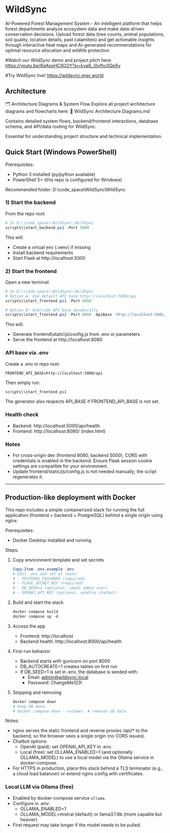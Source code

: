 # WildSync
AI-Powered Forest Management System - An intelligent platform that helps forest departments analyze ecosystem data and make data-driven conservation decisions. Upload forest data (tree counts, animal populations, soil quality, location details, past calamities) and get actionable insights through interactive heat maps and AI-generated recommendations for optimal resource allocation and wildlife protection

#Watch our WildSync demo and project pitch here:
https://youtu.be/6qApxHCXO2Y?si=kya8_j0vfhc0Qe5y

#Try WildSync live!
https://wildsync.mgx.world

## Architecture
🗂️ Architecture Diagrams & System Flow
Explore all project architecture diagrams and flowcharts here:
🔗 WildSync Architecture Diagrams.md

Contains detailed system flows, backend/frontend interactions, database schema, and API/data routing for WildSync.

Essential for understanding project structure and technical implementation.

## Quick Start (Windows PowerShell)

Prerequisites:
- Python 3 installed (py/python available)
- PowerShell 5+ (this repo is configured for Windows)

Recommended folder: D:\\code_space\\WildSync\\WildSync

### 1) Start the backend

From the repo root:

```powershell
# In D:\\code_space\\WildSync\\WildSync
scripts\\start_backend.ps1 -Port 5000
```

This will:
- Create a virtual env (.venv) if missing
- Install backend requirements
- Start Flask at http://localhost:5000

### 2) Start the frontend

Open a new terminal:

```powershell
# In D:\\code_space\\WildSync\\WildSync
# Option A: Use default API base http://localhost:5000/api
scripts\\start_frontend.ps1 -Port 8080

# Option B: Override API base dynamically
scripts\\start_frontend.ps1 -Port 8080 -ApiBase 'http://localhost:5001/api'
```

This will:
- Generate frontend\\static\\js\\config.js from .env or parameters
- Serve the frontend at http://localhost:8080

### API base via .env
Create a .env in repo root:

```
FRONTEND_API_BASE=http://localhost:5000/api
```

Then simply run:

```powershell
scripts\\start_frontend.ps1
```

The generator also respects API_BASE if FRONTEND_API_BASE is not set.

### Health check
- Backend: http://localhost:5000/api/health
- Frontend: http://localhost:8080/ (index.html)

### Notes
- For cross-origin dev (frontend 8080, backend 5000), CORS with credentials is enabled in the backend. Ensure Flask session cookie settings are compatible for your environment.
- Update frontend/static/js/config.js is not needed manually; the script regenerates it.

---

## Production-like deployment with Docker

This repo includes a simple containerized stack for running the full application (frontend + backend + PostgreSQL) behind a single origin using nginx.

Prerequisites:
- Docker Desktop installed and running

Steps:
1. Copy environment template and set secrets
   ```powershell
   Copy-Item .env.example .env
   # Edit .env and set at least:
   # - POSTGRES_PASSWORD (required)
   # - FLASK_SECRET_KEY (required)
   # - DB_SEED=1 (optional, seeds admin user)
   # - OPENAI_API_KEY (optional, enables chatbot)
   ```

2. Build and start the stack
   ```powershell
   docker compose build
   docker compose up -d
   ```

3. Access the app
   - Frontend: http://localhost
   - Backend health: http://localhost:8000/api/health

4. First-run behavior
   - Backend starts with gunicorn on port 8000
   - DB_AUTOCREATE=1 creates tables on first run
   - If DB_SEED=1 is set in .env, the database is seeded with:
     - Email: admin@wildsync.local
     - Password: ChangeMe123!

5. Stopping and removing
   ```powershell
   docker compose down
   # Keep DB data:
   # docker compose down --volumes  # removes db data
   ```

Notes:
- nginx serves the static frontend and reverse proxies /api/* to the backend, so the browser sees a single origin (no CORS issues).
- Chatbot options:
  - OpenAI (paid): set OPENAI_API_KEY in .env.
  - Local (free): set OLLAMA_ENABLED=1 (and optionally OLLAMA_MODEL) to use a local model via the Ollama service in docker-compose.
- For HTTPS in production, place this stack behind a TLS terminator (e.g., a cloud load balancer) or extend nginx config with certificates.

### Local LLM via Ollama (free)
- Enabled by docker-compose service `ollama`.
- Configure in .env:
  - OLLAMA_ENABLED=1
  - OLLAMA_MODEL=mistral (default) or llama3.1:8b (more capable but heavier)
- First request may take longer if the model needs to be pulled.

